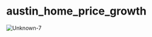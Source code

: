 # austin_home_price_growth

![Unknown-7](https://user-images.githubusercontent.com/18491142/102045258-351aad80-3d9e-11eb-906a-4d7de11fd475.png)
